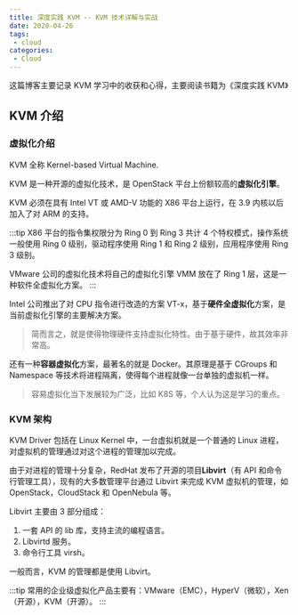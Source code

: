 ```yaml
---
title: 深度实践 KVM -- KVM 技术详解与实战
date: 2020-04-26
tags:
 - cloud
categories:
 - Cloud
---
```


这篇博客主要记录 KVM 学习中的收获和心得，主要阅读书籍为《深度实践 KVM》

<!-- more -->

## KVM 介绍

### 虚拟化介绍

KVM 全称 Kernel-based Virtual Machine.

KVM 是一种开源的虚拟化技术，是 OpenStack 平台上份额较高的**虚拟化引擎**。

KVM 必须在具有 Intel VT 或 AMD-V 功能的 X86 平台上运行，在 3.9 内核以后加入了对 ARM 的支持。

:::tip
X86 平台的指令集权限分为 Ring 0 到 Ring 3 共计 4 个特权模式，操作系统一般使用 Ring 0 级别，驱动程序使用 Ring 1 和 Ring 2 级别，应用程序使用 Ring 3 级别。

VMware 公司的虚拟化技术将自己的虚拟化引擎 VMM 放在了 Ring 1 层，这是一种软件全虚拟化方案。
:::

Intel 公司推出了对 CPU 指令进行改造的方案 VT-x，基于**硬件全虚拟化**方案，是当前虚拟化引擎的主要解决方案。

> 简而言之，就是使得物理硬件支持虚拟化特性。由于基于硬件，故其效率非常高。

还有一种**容器虚拟化**方案，最著名的就是 Docker。其原理是基于 CGroups 和 Namespace 等技术将进程隔离，使得每个进程就像一台单独的虚拟机一样。

> 容易虚拟化当下发展较为广泛，比如 K8S 等，个人认为这是学习的重点。

### KVM 架构

KVM Driver 包括在 Linux Kernel 中，一台虚拟机就是一个普通的 Linux 进程，对虚拟机的管理通过对这个进程的管理加以完成。

由于对进程的管理十分复杂，RedHat 发布了开源的项目**Libvirt**（有 API 和命令行管理工具），现有的大多数管理平台通过 Libvirt 来完成 KVM 虚拟机的管理，如 OpenStack，CloudStack 和 OpenNebula 等。

Libvirt 主要由 3 部分组成：

1. 一套 API 的 lib 库，支持主流的编程语言。
2. Libvirtd 服务。
3. 命令行工具 virsh。

一般而言，KVM 的管理都是使用 Libvirt。

:::tip
常用的企业级虚拟化产品主要有：VMware（EMC），HyperV（微软），Xen（开源），KVM（开源）。
:::


